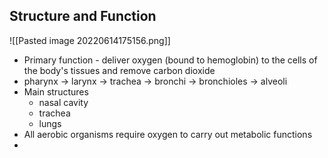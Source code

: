 ## Structure and Function
![[Pasted image 20220614175156.png]]
- Primary function - deliver oxygen (bound to hemoglobin) to the cells of the body's tissues and remove carbon dioxide
- pharynx -> larynx -> trachea -> bronchi -> bronchioles -> alveoli
- Main structures
	- nasal cavity
	- trachea
	- lungs
- All aerobic organisms require oxygen to carry out metabolic functions
- 